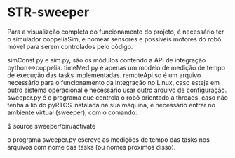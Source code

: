 # STR-sweeper

Para a visualizção completa do funcionamento do projeto, é necessário ter o simulador coppeliaSim, e nomear sensores e possíveis motores do robô móvel para serem controlados pelo código.

simConst.py e sim.py, são os módulos contendo a API de integração python<->coppelia.
timeMed.py é apenas um modelo de medição de tempo de execução das tasks implementadas.
remoteApi.so é um arquivo necessário para o funcionamento da integração no Linux, caso esteja em outro sistema operacional e necessário usar outro arquivo de configuração.
sweeper.py é o programa que controla o robô orientado a threads.
caso não tenha a lib do pyRTOS instalada na sua máquina, é necessário entrar no ambiente virtual (sweeper), com o comando:

$ source sweeper/bin/activate

o programa sweeper.py escreve as medições de tempo das tasks nos arquivos com nome das tasks (ou nomes proximos disso).

